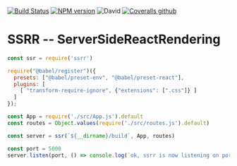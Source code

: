 [![Build Status](https://github.com/abernier/react-ssr/workflows/ci/cd/badge.svg)](https://github.com/abernier/react-ssr/actions?query=workflow%3Aci%2Fcd)
[![NPM version](https://img.shields.io/npm/v/ssrr.svg?style=flat)](https://www.npmjs.com/package/ssrr)
![David](https://img.shields.io/david/abernier/ssrr)
[![Coveralls github](https://img.shields.io/coveralls/github/abernier/ssrr)](https://coveralls.io/github/abernier/ssrr)

# SSRR -- ServerSideReactRendering

```js
const ssr = require('ssrr')

require("@babel/register")({
  presets: ["@babel/preset-env", "@babel/preset-react"],
  plugins: [
    [ "transform-require-ignore", {"extensions": [".css"]} ]
  ]
});

const App = require('./src/App.js').default
const routes = Object.values(require('./src/routes.js').default)

const server = ssr(`${__dirname}/build`, App, routes)

const port = 5000
server.listen(port, () => console.log(`ok, ssrr is now listening on port ${port}`))
```